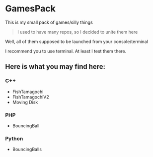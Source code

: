 # GamesPack

This is my small pack of games/silly things

> I used to have many repos, so I decided to unite them here

Well, all of them supposed to be launched from your console/terminal

I recommend you to use terminal. At least I test them there.


## Here is what you may find here: 

### C++

* FishTamagochi
* FishTamagochiV2
* Moving Disk

### PHP

* BouncingBall

### Python

* BouncingBalls
